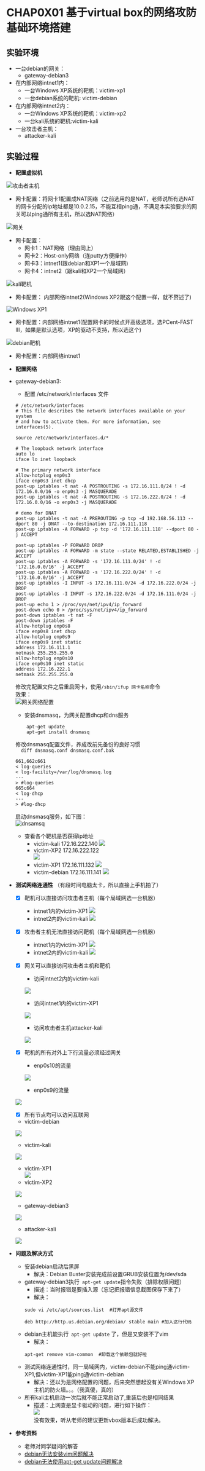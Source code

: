 # CHAP0X01 基于virtual box的网络攻防基础环境搭建  
## **实验环境**  
* 一台debian的网关：    
  * gateway-debian3
* 在内部网络intnet1内：  
    * 一台Windows XP系统的靶机：victim-xp1  
    * 一台debian系统的靶机:  victim-debian  
* 在内部网络intnet2内：  
    * 一台Windows XP系统的靶机：victim-xp2  
    * 一台kali系统的靶机:victim-kali
* 一台攻击者主机：  
    * attacker-kali  
## **实验过程**  
  * **配置虚拟机**   
   
  ![攻击者主机](img/AK.PNG)     
  * 网卡配置：将网卡1配置成NAT网络（之前选用的是NAT，老师说所有选NAT的网卡分配的ip地址都是10.0.2.15，不能互相ping通，不满足本实验要求的网关可以ping通所有主机，所以选NAT网络）
       
  

  ![网关](img/GW.PNG)    
* 网卡配置：  
    * 网卡1：NAT网络（理由同上）  
    * 网卡2：Host-only网络（连putty方便操作）  
    * 网卡3：intnet1(跟debian和XP1一个局域网)
    * 网卡4：intnet2（跟kali和XP2一个局域网）  

![kali靶机](img/VK.PNG)  
* 网卡配置： 内部网络intnet2(Windows XP2跟这个配置一样，就不赘述了)   
  
![Windows XP1](img/XP1.PNG)   
* 网卡配置：内部网络intnet1(配置网卡的时候点开高级选项，选PCent-FAST Ⅲ，如果是默认选项，XP的驱动不支持，所以选这个)    

![debian靶机](img/VD.PNG)  
  * 网卡配置：内部网络intnet1    

* **配置网络**  
* gateway-debian3:  
    * 配置 /etc/network/interfaces 文件  
    ```  
    # /etc/network/interfaces
    # This file describes the network interfaces available on your system
    # and how to activate them. For more information, see interfaces(5).

    source /etc/network/interfaces.d/*  

    # The loopback network interface  
    auto lo
    iface lo inet loopback

    # The primary network interface  
    allow-hotplug enp0s3  
    iface enp0s3 inet dhcp  
    post-up iptables -t nat -A POSTROUTING -s 172.16.111.0/24 ! -d 172.16.0.0/16 -o enp0s3 -j MASQUERADE  
    post-up iptables -t nat -A POSTROUTING -s 172.16.222.0/24 ! -d 172.16.0.0/16 -o enp0s3 -j MASQUERADE  

    # demo for DNAT  
    post-up iptables -t nat -A PREROUTING -p tcp -d 192.168.56.113 --dport 80 -j DNAT --to-destination 172.16.111.118  
    post-up iptables -A FORWARD -p tcp -d '172.16.111.118' --dport 80 -j ACCEPT  
    
    post-up iptables -P FORWARD DROP  
    post-up iptables -A FORWARD -m state --state RELATED,ESTABLISHED -j ACCEPT  
    post-up iptables -A FORWARD -s '172.16.111.0/24' ! -d '172.16.0.0/16' -j ACCEPT  
    post-up iptables -A FORWARD -s '172.16.222.0/24' ! -d '172.16.0.0/16' -j ACCEPT  
    post-up iptables -I INPUT -s 172.16.111.0/24 -d 172.16.222.0/24 -j DROP  
    post-up iptables -I INPUT -s 172.16.222.0/24 -d 172.16.111.0/24 -j DROP  
    post-up echo 1 > /proc/sys/net/ipv4/ip_forward  
    post-down echo 0 > /proc/sys/net/ipv4/ip_forward  
    post-down iptables -t nat -F  
    post-down iptables -F  
    allow-hotplug enp0s8  
    iface enp0s8 inet dhcp  
    allow-hotplug enp0s9  
    iface enp0s9 inet static  
    address 172.16.111.1  
    netmask 255.255.255.0  
    allow-hotplug enp0s10  
    iface enp0s10 inet static  
    address 172.16.222.1  
    netmask 255.255.255.0   
  ```   
  修改完配置文件之后重启网卡，使用```/sbin/ifup 网卡名称```命令   
  效果：  
  ![网关网络配置](img/GW-network.PNG)   
    * 安装dnsmasq，为网关配置dhcp和dns服务  
    ```  
        apt-get update  
        apt-get install dnsmasq  
    ``` 
    修改dnsmasq配置文件，养成改前先备份的良好习惯  
    ```  diff dnsmasq.conf dnsmasq.conf.bak```  
    ```  
    661,662c661
    < log-queries
    < log-facility=/var/log/dnsmasq.log
    ---
    > #log-queries
    665c664
    < log-dhcp
    ---
    > #log-dhcp  
    ```
    启动dnsmasq服务，如下图：  
    ![dnsamsq](img/dnsmasq.PNG)
    * 查看各个靶机是否获得ip地址  
        * victim-kali 172.16.222.140 
        ![](img/VK-network.PNG)  
        * victim-XP2 172.16.222.122  
        ![](img/XP2network.PNG)  
        * victim-XP1  172.16.111.132
        ![](img/XP-network.PNG)  
        * victim-debian  172.16.111.141
        ![](img/vd-network.PNG)
    

* **测试网络连通性** （有段时间电脑太卡，所以直接上手机拍了） 
    - [x] 靶机可以直接访问攻击者主机（每个局域网选一台机器）  
      * intnet1内的victim-XP1
    ![](img/XPpingAK.PNG)   
      * intnet2内的victim-kali
    ![](img/VK-AK.PNG)  
    - [x] 攻击者主机无法直接访问靶机（每个局域网选一台机器）  
      * intnet1内的victim-XP1
    ![](img/AKpingXP.PNG)  
      *  intnet2内的victim-kali 
    ![](img/AK-VK.PNG)  
    - [x] 网关可以直接访问攻击者主机和靶机   
      * 访问intnet2内的victim-kali  

      ![](img/GWpingVK.PNG)   
      * 访问intnet1内的victim-XP1  

      ![](img/GWpingXP1.PNG)  
      * 访问攻击者主机attacker-kali  

      ![](img/GWpingAK.PNG)  
    - [x] 靶机的所有对外上下行流量必须经过网关  
      * enp0s10的流量   

      ![](img/VKflow.PNG)  
      * enp0s9的流量    

    ![](img/XP1flow.PNG)  
    - [x] 所有节点均可以访问互联网
    * victim-debian  

    ![](img/VdPingBaidui.PNG)  
    * victim-kali  

    ![](img/VKpingBAIDU.PNG)  
    * victim-XP1  
    ![](img/XPpingBAIDU.PNG)  
    * victim-XP2 

    ![](img/XP2-NETWORK.PNG)   
    * gateway-debian3 

    ![](img/GW-BAIDU.PNG)   
    * attacker-kali  
    
    ![](img/AK-BAIDU.PNG)
* **问题及解决方式**  
  * 安装debian启动后黑屏  
    * 解决：Debian Buster安装完成前设置GRUB安装位置为/dev/sda  
  * gateway-debian3执行``` apt-get update```指令失败（排除权限问题）  
    * 描述：当时报错是要插入源（忘记把报错信息截图保存下来了） 
    *  解决：  
    ```  
    sudo vi /etc/apt/sources.list  #打开apt源文件  

    deb http://http.us.debian.org/debian/ stable main #加入这行代码
    ```
  * debian主机能执行``` apt-get update``` 了，但是又安装不了vim  
    * 解决：  
    ```  
    apt-get remove vim-common  #卸载这个依赖包就好啦
    ```
  * 测试网络连通性时，同一局域网内，victim-debian不能ping通victim-XP1,但victim-XP1能ping通victim-debian  
    * 解决：还以为是网络配置的问题，后来突然想起没有关Windows XP主机的防火墙。。。（我真傻，真的）  
  * 所有kali主机启动一次后就不能正常启动了,重装后也是相同结果  
    * 描述：上网查是显卡驱动的问题，进行如下操作：  
    ![](img/SOLVE.PNG)    
    没有效果，听从老师的建议更新vbox版本后成功解决。  
* **参考资料**   
  * 老师对同学疑问的解答  
  * [debian无法安装vim问题解决](https://blog.csdn.net/weixin_39417086/article/details/91504111)    
  * [debian无法使用apt-get update问题解决](https://blog.csdn.net/jiaqi_327/article/details/21610397)




  
  
